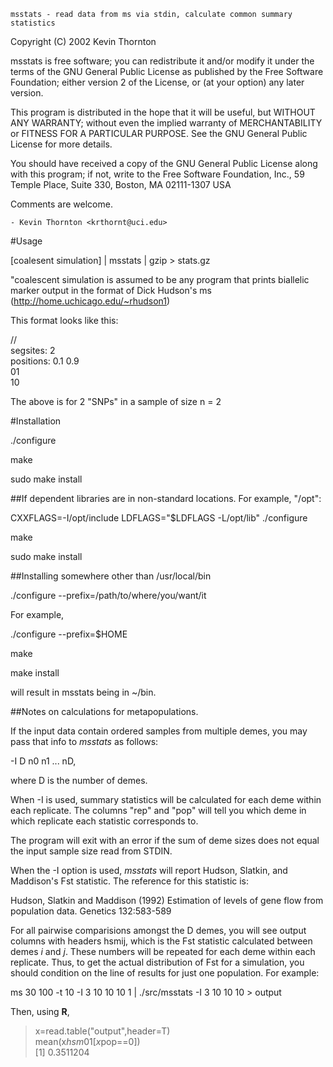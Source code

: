 	msstats - read data from ms via stdin, calculate common summary statistics



  Copyright (C) 2002 Kevin Thornton

  msstats is free software; you can redistribute it and/or modify
  it under the terms of the GNU General Public License as published by
  the Free Software Foundation; either version 2 of the License, or
  (at your option) any later version.

  This program is distributed in the hope that it will be useful,
  but WITHOUT ANY WARRANTY; without even the implied warranty of
  MERCHANTABILITY or FITNESS FOR A PARTICULAR PURPOSE.  See the
  GNU General Public License for more details.

  You should have received a copy of the GNU General Public License
  along with this program; if not, write to the Free Software
  Foundation, Inc., 59 Temple Place, Suite 330, Boston, MA  02111-1307  USA

Comments are welcome.

	- Kevin Thornton <krthornt@uci.edu>

#Usage

[coalesent simulation] | msstats | gzip > stats.gz

"coalescent simulation is assumed to be any program that prints biallelic marker output in the format of Dick Hudson's ms (http://home.uchicago.edu/~rhudson1)

This format looks like this:

//<br>
segsites: 2<br>
positions: 0.1 0.9<br>
01<br>
10<br>

The above is for 2 "SNPs" in a sample of size n = 2

#Installation

./configure

make

sudo make install

##If dependent libraries are in non-standard locations.  For example, "/opt":

CXXFLAGS=-I/opt/include LDFLAGS="$LDFLAGS -L/opt/lib" ./configure

make 

sudo make install

##Installing somewhere other than /usr/local/bin

./configure --prefix=/path/to/where/you/want/it

For example,

./configure --prefix=$HOME

make 

make install

will result in msstats being in ~/bin.

##Notes on calculations for metapopulations.

If the input data contain ordered samples from multiple demes, you may pass that info to _msstats_ as follows:

-I D n0 n1 ... nD,

where D is the number of demes.

When -I is used, summary statistics will be calculated for each deme within each replicate.  The columns "rep" and "pop" will tell you which deme in which replicate each statistic corresponds to.

The program will exit with an error if the sum of deme sizes does not equal the input sample size read from STDIN.

When the -I option is used, _msstats_ will report Hudson, Slatkin, and Maddison's Fst statistic.  The reference for this statistic is:

Hudson, Slatkin and Maddison (1992) Estimation of levels of gene flow from population data. Genetics 132:583-589

For all pairwise comparisions amongst the D demes, you will see output columns with headers hsmij, which is the Fst statistic calculated between demes _i_ and _j_.  These numbers will be repeated for each deme within each replicate.  Thus, to get the actual distribution of Fst for a simulation, you should condition on the line of results for just one population.  For example:

ms 30 100 -t 10 -I 3 10 10 10 1 | ./src/msstats -I 3 10 10 10 > output<br>

Then, using __R__,

> x=read.table("output",header=T)<br>
> mean(x$hsm01[x$pop==0])<br>
[1] 0.3511204<br>